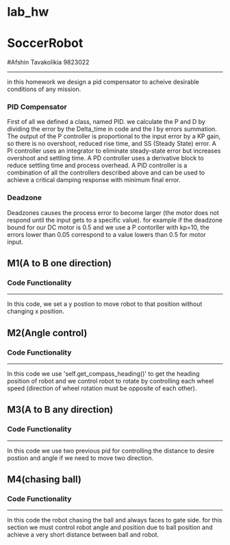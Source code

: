 # lab_hw
 # SoccerRobot
 #Afshin Tavakolikia 9823022
***

in this homework we design a pid compensator to acheive desirable conditions of any mission.


### PID Compensator
First of all we defined a class, named PID. we calculate the P and D  by dividing the error by the Delta_time in code and the I by errors summation. The output of the P controller is proportional to the input error by a KP gain, so there is no overshoot, reduced rise time, and SS (Steady State) error. A PI controller uses an integrator to eliminate steady-state error but increases overshoot and settling time. A PD controller uses a derivative block to reduce settling time and process overhead. A PID controller is a combination of all the controllers described above and can be used to achieve a critical damping response with minimum final error. 

### Deadzone
Deadzones causes the process error to become larger (the motor does not respond until the input gets to a specific value). for example if the deadzone bound for our DC motor is 0.5 and we use a P contorller with kp=10, the errors lower than 0.05 correspond to a value lowers than 0.5 for motor input.
## M1(A to B one direction)
### Code Functionality
***
In this code, we set a y postion to move robot to that position without changing x position. 
## M2(Angle control)
### Code Functionality
***
In this code we use 'self.get_compass_heading()' to get the heading position of robot and we control robot to rotate by controlling each wheel speed (direction of wheel rotation must be opposite of each other).
## M3(A to B any direction)
### Code Functionality
***
In this code we use two previous pid for controlling the distance to desire postion and angle if we need to move two direction. 
## M4(chasing ball)
### Code Functionality
***
In this code the robot chasing the ball and always faces to gate side. for this section we must control robot angle and position due to ball position and achieve a very short distance between ball and robot.

